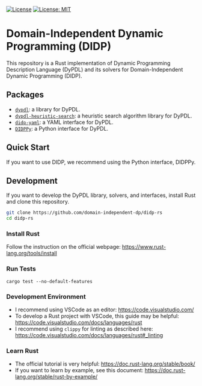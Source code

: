 [![License](https://img.shields.io/badge/License-Apache%202.0-blue.svg)](https://opensource.org/licenses/Apache-2.0)
[![License: MIT](https://img.shields.io/badge/License-MIT-yellow.svg)](https://opensource.org/licenses/MIT)
 

# Domain-Independent Dynamic Programming (DIDP)

This repository is a Rust implementation of Dynamic Programming Description Language (DyPDL) and its solvers for Domain-Independent Dynamic Programming (DIDP).

## Packages

- [`dypdl`](./dypdl): a library for DyPDL.
- [`dypdl-heuristic-search`](./dypdl-heuristic-search): a heuristic search algorithm library for DyPDL.
- [`didp-yaml`](./didp-yaml): a YAML interface for DyPDL.
- [`DIDPPy`](./didppy): a Python interface for DyPDL.

## Quick Start

If you want to use DIDP, we recommend using the Python interface, DIDPPy.

## Development

If you want to develop the DyPDL library, solvers, and interfaces, install Rust and clone this repository.

```bash
git clone https://github.com/domain-independent-dp/didp-rs
cd didp-rs
```

### Install Rust

Follow the instruction on the official webpage: <https://www.rust-lang.org/tools/install>

### Run Tests

```
cargo test --no-default-features
```

### Development Environment

- I recommend using VSCode as an editor: <https://code.visualstudio.com/>
- To develop a Rust project with VSCode, this guide may be helpful: <https://code.visualstudio.com/docs/languages/rust>
- I recommend using `clippy` for linting as described here: <https://code.visualstudio.com/docs/languages/rust#_linting>

### Learn Rust

- The official tutorial is very helpful: <https://doc.rust-lang.org/stable/book/>
- If you want to learn by example, see this document: <https://doc.rust-lang.org/stable/rust-by-example/>
